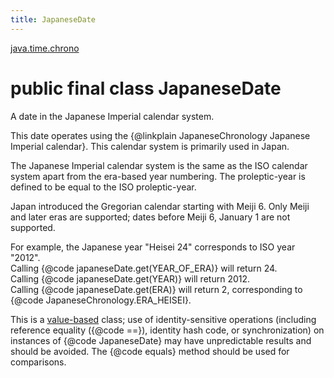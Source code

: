```yaml
---
title: JapaneseDate
---
```


[java.time.chrono](../packages/#java.time.chrono)

# public final class JapaneseDate


A date in the Japanese Imperial calendar system.
 <p>
 This date operates using the {@linkplain JapaneseChronology Japanese Imperial calendar}.
 This calendar system is primarily used in Japan.
 <p>
 The Japanese Imperial calendar system is the same as the ISO calendar system
 apart from the era-based year numbering. The proleptic-year is defined to be
 equal to the ISO proleptic-year.
 <p>
 Japan introduced the Gregorian calendar starting with Meiji 6.
 Only Meiji and later eras are supported;
 dates before Meiji 6, January 1 are not supported.
 <p>
 For example, the Japanese year "Heisei 24" corresponds to ISO year "2012".<br>
 Calling {@code japaneseDate.get(YEAR_OF_ERA)} will return 24.<br>
 Calling {@code japaneseDate.get(YEAR)} will return 2012.<br>
 Calling {@code japaneseDate.get(ERA)} will return 2, corresponding to
 {@code JapaneseChronology.ERA_HEISEI}.<br>

 <p>
 This is a <a href="{@docRoot}/java/lang/doc-files/ValueBased.html">value-based</a>
 class; use of identity-sensitive operations (including reference equality
 ({@code ==}), identity hash code, or synchronization) on instances of
 {@code JapaneseDate} may have unpredictable results and should be avoided.
 The {@code equals} method should be used for comparisons.